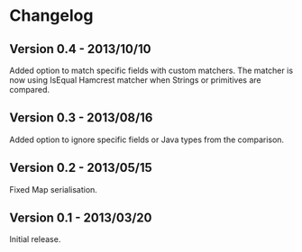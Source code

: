 Changelog
===========

Version 0.4 - 2013/10/10
-----

Added option to match specific fields with custom matchers.
The matcher is now using IsEqual Hamcrest matcher when Strings or primitives are compared.

Version 0.3 - 2013/08/16
-----

Added option to ignore specific fields or Java types from the comparison.

Version 0.2 - 2013/05/15
-----

Fixed Map serialisation.

Version 0.1 - 2013/03/20
-----

Initial release.
